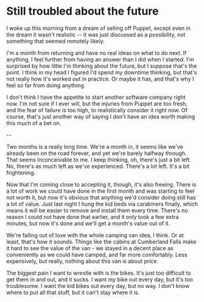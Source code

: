 # Still troubled about the future

I woke up this morning from a dream of selling off Puppet, except even in the dream it wasn't realistic -- it was just discussed as a possibility, not something that seemed remotely likely.

I'm a month from returning and have no real ideas on what to do next. If anything, I feel further from having an answer than I did when I started. I'm surprised by how little I'm thinking about the future, but I suppose that's the point. I think in my head I figured I'd spend my downtime thinking, but that's not really how it's worked out in practice. Or maybe it has, and that's why I feel so far from doing anything.

I don't think I have the appetite to start another software company right now. I'm not sure if I ever will, but the injuries from Puppet are too fresh, and the fear of failure is too high, to realistically consider it right now. Of course, that's just another way of saying I don't have an idea worth making this much of a bet on.

--

Two months is a really long time. We're a month in, it seems like we've already been on the road forever, and yet we're barely halfway through. That seems inconceivable to me. I keep thinking, oh, there's just a bit left. No, there's as much left as we've experienced. There's a lot left. It's a bit frightening.

Now that I'm coming close to accepting it, though, it's also freeing. There is a lot of work we could have done in the first month and was starting to feel not worth it, but now it's obvious that anything we'd consider doing still has a lot of value. Just last night I hung the kid beds via carabiners finally, which means it will be easier to remove and install them every time. There's no reason I could not have done that earlier, and it only took a few extra minutes, but now it's done and we'll get a month's value out of it.

We're falling out of love with the whole camping van idea, I think. Or at least, that's how it sounds. Things like the cabins at Cumberland Falls make it hard to see the value of the van - we stayed in a decent place as conveniently as we could have camped, and far more comfortably. Less expensively, but really, nothing about this van is about price.

The biggest pain I want to wrestle with is the bikes. It's just too difficult to get them in and out, and it sucks. I want my bike out every day, but it's too troublesome. I want the kid bikes out every day, but no way. I don't know where to put all that stuff, but it can't stay where it is.